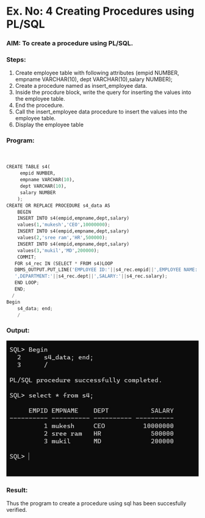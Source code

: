 # Ex. No: 4 Creating Procedures using PL/SQL

### AIM: To create a procedure using PL/SQL.

### Steps:
1. Create employee table with following attributes (empid NUMBER, empname VARCHAR(10), dept VARCHAR(10),salary NUMBER);
2. Create a procedure named as insert_employee data.
3. Inside the procdure block, write the query for inserting the values into the employee table.
4. End the procedure.
5. Call the insert_employee data procedure to insert the values into the employee table.
6. Display the employee table

### Program:
```python


CREATE TABLE s4(
     empid NUMBER,
     empname VARCHAR(10),
     dept VARCHAR(10),
     salary NUMBER
    );
CREATE OR REPLACE PROCEDURE s4_data AS
    BEGIN
    INSERT INTO s4(empid,empname,dept,salary)
    values(1,'mukesh','CEO',10000000);
    INSERT INTO s4(empid,empname,dept,salary)
    values(2,'sree ram','HR',500000);
    INSERT INTO s4(empid,empname,dept,salary)
    values(3,'mukil','MD',200000);
    COMMIT;
   FOR s4_rec IN (SELECT * FROM s4)LOOP
   DBMS_OUTPUT.PUT_LINE('EMPLOYEE ID:'||s4_rec.empid||',EMPLOYEE NAME:'|| s4_rec.empname||
   ',DEPARTMENT:'||s4_rec.dept||',SALARY:'||s4_rec.salary);
   END LOOP;
   END;
  /
Begin
    s4_data; end;
    /


```
### Output:
![image](https://github.com/SAKTHISWAR/Ex-No-4-Creating-Procedures-using-PL-SQL/blob/main/ou1.jpeg)

### Result:
Thus the program to create a procedure using sql has been succesfully verified.

